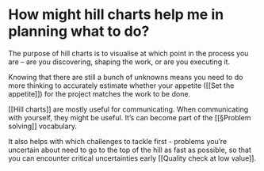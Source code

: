 # How might hill charts help me in planning what to do?
The purpose of hill charts is to visualise at which point in the process you are – are you discovering, shaping the work, or are you executing it.

Knowing that there are still a bunch of unknowns means you need to do more thinking to accurately estimate whether your appetite ([[Set the appetite]]) for the project matches the work to be done.

[[Hill charts]] are mostly useful for communicating. When communicating with yourself, they might be useful. It’s can become part of the [[§Problem solving]] vocabulary.

It also helps with which challenges to tackle first - problems you’re uncertain about need to go to the top of the hill as fast as possible, so that you can encounter critical uncertainties early [[Quality check at low value]].

<!-- {BearID:1DD3B151-63FE-4526-9444-2C7BF789BBC9-2037-00000274C06BE6A7} -->
